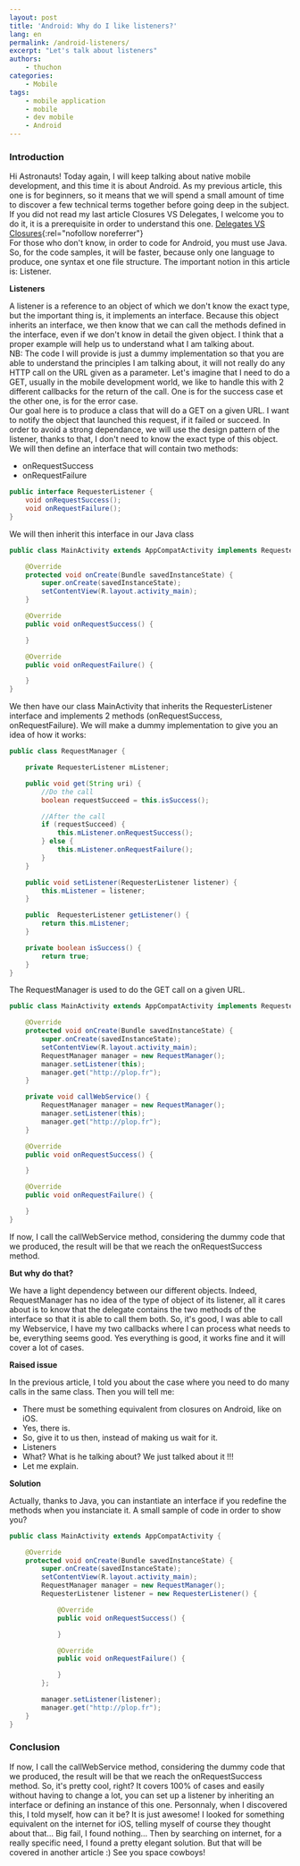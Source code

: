 ```yaml
---
layout: post
title: 'Android: Why do I like listeners?'
lang: en
permalink: /android-listeners/
excerpt: "Let's talk about listeners"
authors:
    - thuchon
categories:
    - Mobile
tags:
    - mobile application
    - mobile
    - dev mobile
    - Android
---
```

### Introduction

Hi Astronauts! Today again, I will keep talking about native mobile development, and this time it is about Android. As my previous article, this one is for beginners, so it means that we will spend a small amount of time to discover a few technical terms together before going deep in the subject. If you did not read my last article Closures VS Delegates, I welcome you to do it, it is a prerequisite in order to understand this one. [Delegates VS Closures](https://blog.eleven-labs.com/en/delegates-closures/){:rel="nofollow noreferrer"}<br />
For those who don't know, in order to code for Android, you must use Java. So, for the code samples, it will be faster, because only one language to produce, one syntax et one file structure. The important notion in this article is: Listener.

**Listeners**

A listener is a reference to an object of which we don't know the exact type, but the important thing is, it implements an interface. Because this object inherits an interface, we then know that we can call the methods defined in the interface, even if we don't know in detail the given object. I think that a proper example will help us to understand what I am talking about.<br/>
NB: The code I will provide is just a dummy implementation so that you are able to understand the principles I am talking about, it will not really do any HTTP call on the URL given as a parameter. Let's imagine that I need to do a GET, usually in the mobile development world, we like to handle this with 2 different callbacks for the return of the call. One is for the success case et the other one, is for the error case.<br/>
Our goal here is to produce a class that will do a GET on a given URL. I want to notify the object that launched this request, if it failed or succeed. In order to avoid a strong dependance, we will use the design pattern of the listener, thanks to that, I don't need to know the exact type of this object. We will then define an interface that will contain two methods:
- onRequestSuccess
- onRequestFailure

```Java
public interface RequesterListener {
    void onRequestSuccess();
    void onRequestFailure();
}
```

We will then inherit this interface in our Java class

```Java
public class MainActivity extends AppCompatActivity implements RequesterListener {

    @Override
    protected void onCreate(Bundle savedInstanceState) {
        super.onCreate(savedInstanceState);
        setContentView(R.layout.activity_main);
    }

    @Override
    public void onRequestSuccess() {

    }

    @Override
    public void onRequestFailure() {

    }
}
```

We then have our class MainActivity that inherits the RequesterListener interface and implements 2 methods (onRequestSuccess, onRequestFailure). We will make a dummy implementation to give you an idea of how it works:

```Java
public class RequestManager {

    private RequesterListener mListener;

    public void get(String uri) {
        //Do the call
        boolean requestSucceed = this.isSuccess();

        //After the call
        if (requestSucceed) {
            this.mListener.onRequestSuccess();
        } else {
            this.mListener.onRequestFailure();
        }
    }

    public void setListener(RequesterListener listener) {
        this.mListener = listener;
    }

    public  RequesterListener getListener() {
        return this.mListener;
    }

    private boolean isSuccess() {
        return true;
    }
}
```

The RequestManager is used to do the GET call on a given URL.

```Java
public class MainActivity extends AppCompatActivity implements RequesterListener {

    @Override
    protected void onCreate(Bundle savedInstanceState) {
        super.onCreate(savedInstanceState);
        setContentView(R.layout.activity_main);
        RequestManager manager = new RequestManager();
        manager.setListener(this);
        manager.get("http://plop.fr");
    }

    private void callWebService() {
        RequestManager manager = new RequestManager();
        manager.setListener(this);
        manager.get("http://plop.fr");
    }

    @Override
    public void onRequestSuccess() {

    }

    @Override
    public void onRequestFailure() {

    }
}
```

If now, I call the callWebService method, considering the dummy code that we produced, the result will be that we reach the onRequestSuccess method.

**But why do that?**

We have a light dependency between our different objects. Indeed, RequestManager has no idea of the type of object of its listener, all it cares about is to know that the delegate contains the two methods of the interface so that it is able to call them both. So, it's good, I was able to call my Webservice, I have my two callbacks where I can process what needs to be, everything seems good. Yes everything is good, it works fine and it will cover a lot of cases.

**Raised issue**

In the previous article, I told you about the case where you need to do many calls in the same class. Then you will tell me:
- There must be something equivalent from closures on Android, like on iOS.
- Yes, there is.
- So, give it to us then, instead of making us wait for it.
- Listeners
- What? What is he talking about? We just talked about it !!!
- Let me explain.

**Solution**

Actually, thanks to Java, you can instantiate an interface if you redefine the methods when you instanciate it. A small sample of code in order to show you?

```Java
public class MainActivity extends AppCompatActivity {

    @Override
    protected void onCreate(Bundle savedInstanceState) {
        super.onCreate(savedInstanceState);
        setContentView(R.layout.activity_main);
        RequestManager manager = new RequestManager();
        RequesterListener listener = new RequesterListener() {

            @Override
            public void onRequestSuccess() {

            }

            @Override
            public void onRequestFailure() {

            }
        };

        manager.setListener(listener);
        manager.get("http://plop.fr");
    }
}
```
### Conclusion

If now, I call the callWebService method, considering the dummy code that we produced, the result will be that we reach the onRequestSuccess method. So, it's pretty cool, right? It covers 100% of cases and easily without having to change a lot, you can set up a listener by inheriting an interface or defining an instance of this one. Personnaly, when I discovered this, I told myself, how can it be? It is just awesome! I looked for something equivalent on the internet for iOS, telling myself of course they thought about that... Big fail, I found nothing... Then by searching on internet, for a really specific need, I found a pretty elegant solution. But that will be covered in another article :) See you space cowboys!
